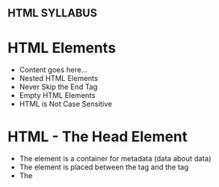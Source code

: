 ## HTML SYLLABUS

# HTML Elements
- <tagname>Content goes here...</tagname>
- Nested HTML Elements
- Never Skip the End Tag
- Empty HTML Elements
- HTML is Not Case Sensitive


# HTML - The Head Element
- The <head> element is a container for metadata (data about data)
- The <head> element is placed between the <html> tag and the <body> tag
- The <title> element is required and it defines the title of the document
- The <style> element is used to define style information for a single document
- The <link> tag is most often used to link to external style sheets
- The <meta> element is typically used to specify the character set, page description, keywords, author of the document, and viewport settings
- The <script> element is used to define client-side JavaScripts
- The <base> element specifies the base URL and/or target for all relative URLs in a page

# HTML Headings
- HTML headings are defined with the <h1> to <h6> tags.

# HTML Paragraphs
- HTML Paragraphs <p>
- HTML Horizontal Rules <hr>
- HTML Line Breaks <br>
- The HTML <pre> Element

# html element vs html tag

# HTML Attributes
- All HTML elements can have attributes
- Attributes provide additional information about elements
- Attributes are always specified in the start tag
- Attributes usually come in name/value pairs like: name="value"

# HTML Styles
- The HTML Style Attribute

### HTML Comments
- HTML Comment Tag <!-- Write your comments here -->

# HTML Text Formatting
- <b>	Defines bold text
- <em>	Defines emphasized text 
- <i>	Defines a part of text in an alternate voice or mood
- <small>	Defines smaller text
- <strong>	Defines important text
- <sub>	Defines subscripted text
- <sup>	Defines superscripted text
- <ins>	Defines inserted text
- <del>	Defines deleted text
- <mark> Defines marked/highlighted text

# HTML Quotation and Citation Elements
- <abbr>	Defines an abbreviation or acronym
- <address>	Defines contact information for the author/owner of a document.
- <bdo>	Defines the text direction
- <blockquote>	Defines a section that is quoted from another source
- <cite>	Defines the title of a work
- <q>	Defines a short inline quotation 

### HTML Colors
- RGB
- HEX
- HSL

# HTML Styles - CSS
- Inline - by using the style attribute inside HTML elements
- Internal - by using a <style> element in the <head> section
- External - by using a <link> element to link to an external CSS file

# HTML Links
- Use the <a> element to define a link
- Use the href attribute to define the link address
- Use the target attribute to define where to open the linked document
- Use the <img> element (inside <a>) to use an image as a link
- Use the mailto: scheme inside the href attribute to create a link that opens the user's email program

### HTML File Paths
- Absolute File Paths
- Relative File Paths

# HTML Images
- Use the HTML <img> element to define an image
- Use the HTML src attribute to define the URL of the image
- Use the HTML alt attribute to define an alternate text for an image, if it cannot be displayed
- Use the HTML width and height attributes or the CSS width and height properties to define the size of the image
- Use the CSS float property to let the image float to the left or to the right

# HTML Favicon
- <link> Defines the relationship between a document and an external resource

# HTML Tables
- <table>	Defines a table
- <th>	Defines a header cell in a table
- <tr>	Defines a row in a table
- <td>	Defines a cell in a table
- <caption>	Defines a table caption
- <colgroup>	Specifies a group of one or more columns in a table for formatting
- <col>	Specifies column properties for each column within a -<colgroup> element
- <thead>	Groups the header content in a table
- <tbody>	Groups the body content in a table
- <tfoot>	Groups the footer content in a table
- <rowspan>  a cell span over multiple rows,
- <colspan> a cell span over multiple columns

# HTML Lists
- <ul>	Defines an unordered list
- <ol>	Defines an ordered list
- <li>	Defines a list item
- <dl>	Defines a description list
- <dt>	Defines a term in a description list
- <dd>	Describes the term in a description list

# HTML Block and Inline Elements
- There are two display values: block and inline
- A block-level element always starts on a new line and takes up the full width available
- An inline element does not start on a new line and it only takes up as much width as necessary
- The <div> element is a block-level and is often used as a container for other HTML elements
- The <span> element is an inline container used to mark up a part of a text, or a part of a document

# HTML class Attribute
- The HTML class attribute specifies one or more class names for an element
- Classes are used by CSS and JavaScript to select and access specific elements
- The class attribute can be used on any HTML element
- The class name is case sensitive
- Different HTML elements can point to the same class name
- JavaScript can access elements with a specific class name with the getElementsByClassName() method

# HTML id Attribute
- The id attribute is used to specify a unique id for an HTML element
- The value of the id attribute must be unique within the HTML document
- The id attribute is used by CSS and JavaScript to style/select a specific element
- The value of the id attribute is case sensitive
- The id attribute is also used to create HTML bookmarks
- JavaScript can access an element with a specific id with the getElementById() method

# HTML Iframes
- The HTML <iframe> tag specifies an inline frame
- The src attribute defines the URL of the page to embed
- Always include a title attribute (for screen readers)
- The height and width attributes specify the size of the iframe
- Use border:none; to remove the border around the iframe

# HTML Layout Elements and Techniques
- <header> - Defines a header for a document or a section
- <nav> - Defines a set of navigation links
- <section> - Defines a section in a document
- <article> - Defines an independent, self-contained content
- <aside> - Defines content aside from the content (like a sidebar)
- <footer> - Defines a footer for a document or a section
- <details> - Defines additional details that the user can open and close on demand
- <summary> - Defines a heading for the <details> element

# HTML Responsive Web Design
- <meta name="viewport" content="width=device-width, initial-scale=1.0">

# HTML Forms
- <form> element is used to create an HTML form

# HTML Form Attributes
- accept-charset	Specifies the character encodings used for form submission
- action	Specifies where to send the form-data when a form is submitted
- autocomplete	Specifies whether a form should have autocomplete on or off
- enctype	Specifies how the form-data should be encoded when submitting it to the server (only for method="post")
- method	Specifies the HTTP method to use when sending form-data
- name	Specifies the name of the form
- novalidate	Specifies that the form should not be validated when submitted
- rel	Specifies the relationship between a linked resource and the current document
- target	Specifies where to display the response that is received after submitting the form

# HTML Form Elements
- <form>	Defines an HTML form for user input
- <input>	Defines an input control
- <textarea>	Defines a multiline input control (text area)
- <label>	Defines a label for an <input> element
- <fieldset>	Groups related elements in a form
- <legend>	Defines a caption for a <fieldset> element
- <select>	Defines a drop-down list
- <optgroup>	Defines a group of related options in a drop-down list
- <option>	Defines an option in a drop-down list
- <button>	Defines a clickable button
- <datalist>	Specifies a list of pre-defined options for input controls

# HTML Input Types
- <input type="button">
- <input type="checkbox">
- <input type="color">
- <input type="date">
- <input type="datetime-local">
- <input type="email">
- <input type="file">
- <input type="hidden">
- <input type="month">
- <input type="number">
- <input type="password">
- <input type="radio">
- <input type="range">
- <input type="reset">
- <input type="search">
- <input type="submit">
- <input type="tel">
- <input type="text">
- <input type="time">
- <input type="url">
- <input type="week">

# HTML Input Attributes
- checked	Specifies that an input field should be pre-selected when the page loads (for type="checkbox" or type="radio")
- disabled	Specifies that an input field should be disabled
- max	Specifies the maximum value for an input field
- maxlength	Specifies the maximum number of character for an input field
- min	Specifies the minimum value for an input field
- pattern	Specifies a regular expression to check the input value against
- readonly	Specifies that an input field is read only (cannot be changed)
- required	Specifies that an input field is required (must be filled out)
- size	Specifies the width (in characters) of an input field
- step	Specifies the legal number intervals for an input field
- value	Specifies the default value for an input field

# HTML Media
- The HTML <video> Element
- HTML <video> Autoplay
- The HTML <audio> Element
- HTML <audio> Autoplay

# html vs html5
- HTML
- It didn’t support audio and video without the use of flash player support.
- It uses cookies to store temporary data.
- Does not allow JavaScript to run in browser.
- Vector graphics is possible in HTML with the help of various technologies such as VML, Silver-light, Flash, etc.
- It does not allow drag and drop effects.	
- Not possible to draw shapes like circle, rectangle, triangle etc.
- It works with all old browsers.
- <HTML>,<Body> , and <Head> tags are mandatory while writing a HTML code.
- Older version of HTML are less mobile-friendly.	
- Doctype declaration is too long and complicated.	
- Elements like nav, header were not present.
- Character encoding is long and complicated.	
- It is almost impossible to get true GeoLocation of user with the help of browser.
- It can not handle inaccurate syntax.
- Being an older version , it is not fast , flexible , and efficient as compared to HTML5.
- Attributes like charset, async and ping are absent in HTML.

- HTML5
- It supports audio and video controls with the use of <audio> and <video> tags.
- It uses SQL databases and application cache to store offline data.
- Allows JavaScript to run in background. This is possible due to JS Web worker API in HTML5.
- Vector graphics is additionally an integral a part of HTML5 like SVG and canvas.
- It allows drag and drop effects.
- HTML5 allows to draw shapes like circle, rectangle, triangle etc.
- It supported by all new browser like Firefox, Mozilla, Chrome, Safari, etc.
- These tags can be omitted while writing HTML code.
- HTML5 language is more mobile-friendly.
- Doctype declaration is quite simple and easy.
- New element for web structure like nav, header, footer etc.
- Character encoding is simple and easy.
- One can track the GeoLocation of a user easily by using JS GeoLocation API.
- It is capable of handling inaccurate syntax.
- It is efficient, flexible and more fast in comparison to HTML.
- Attributes of charset, async and ping are a part of HTML 5.

## CSS SYLLABUS

# CSS Elements
- The CSS element Selector
- The CSS id Selector
- The CSS class Selector
- The CSS Attribute Selector
- The CSS Universal Selector
- The CSS Grouping Selector

# How To Add CSS
- External CSS
- Internal CSS
- Inline CSS

# CSS Comments
- A CSS comment is placed inside the <style> element, and starts with /* and ends with */:

# CSS Color
- by name
- by rgb
- by hsl
- by hex

# CSS Backgrounds
- background-color
- background-image
- background-repeat
- background-attachment
- background-position
- background (shorthand for background)

# CSS Borders
- border-style ( dotted / dashed / solid / double / groove / ridge / inset / outset / none / hidden )
- border-width
- border-color
- border
- border-radius 

# CSS Margins
- margin-top
- margin-right
- margin-bottom
- margin-left
- values ( auto /length / % / inherit )
- margin (shorthand)

# CSS Padding
- padding-top
- padding-right
- padding-bottom
- padding-left
- values ( length / % / inherit )
- padding (shorthand)

# CSS Height, Width and Max-width, Max-height
- height
- width
- max-height
- max-width
- min-width
- min-height
- values ( auto /length / % / inherit / initial)

# The CSS Box Model

# CSS Text
- color 
- background-color 
- text-align
- text-align-last
- direction
- unicode-bidi
- vertical-align
- text-decoration-line
- text-decoration-color
- text-decoration-style
- text-decoration-thickness
- text-decoration
- text-transform
- text-indent
- letter-spacing
- line-height
- word-spacing
- white-space
- text-shadow

# CSS Fonts
- font-style
- font-variant
- font-weight
- font-size
- font-family

# CSS Links
- a:link - a normal, unvisited link
- a:visited - a link the user has visited
- a:hover - a link when the user mouses over it
- a:active - a link the moment it is clicked

# CSS Pseudo-elements
- ::first-line
- ::first-letter
- ::before
- ::after
- ::marker
- ::selection

# CSS Lists
- list-style-type
- list-style-image
- list-style-position
- list-style (shorthand)

# CSS Layout - The display Property
- display (none, inline, block, inline-block)

# CSS visibility Property
- visibility(hidden/ visible)

# CSS Layout - The position Property
- position ( relative, fixed, absolute, sticky)

# CSS Layout - The z-index Property
- z-index

# CSS Media Queries
- @media not|only mediatype and (expressions) {
-   CSS-Code;
- }

- @media screen and (min-width: 480px) {
-   body {
-     background-color: lightgreen;
-   }
- }

# CSS Flexbox
- flex

# CSS Flex Container
- flex-direction
- flex-wrap
- flex-flow
- justify-content
- align-items
- align-content

# CSS Flexbox item
- order
- flex-grow
- flex-shrink
- flex-basis
- flex
- align-self

# CSS Flex Responsive
-  flex

# CSS Grid Container
- grid 
- inline-grid.
- grid-template-columns
- grid-template-rows
- align-content














